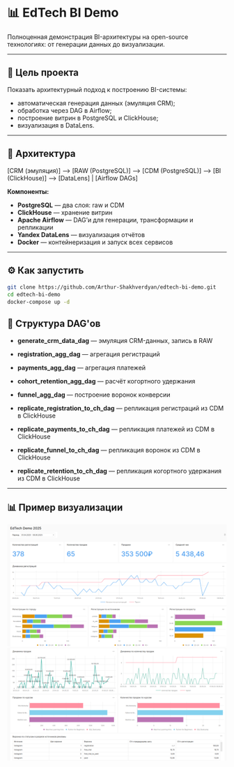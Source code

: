 # 📊 EdTech BI Demo

Полноценная демонстрация BI-архитектуры на open-source технологиях: от генерации данных до визуализации.

---

## 📌 Цель проекта

Показать архитектурный подход к построению BI-системы:
- автоматическая генерация данных (эмуляция CRM);
- обработка через DAG в Airflow;
- построение витрин в PostgreSQL и ClickHouse;
- визуализация в DataLens.

---

## 🧱 Архитектура

[CRM (эмуляция)] --> [RAW (PostgreSQL)] --> [CDM (PostgreSQL)] --> [BI (ClickHouse)] --> [DataLens]
|
[Airflow DAGs]


**Компоненты:**
- **PostgreSQL** — два слоя: raw и CDM
- **ClickHouse** — хранение витрин
- **Apache Airflow** — DAG’и для генерации, трансформации и репликации
- **Yandex DataLens** — визуализация отчётов
- **Docker** — контейнеризация и запуск всех сервисов

---

## ⚙️ Как запустить

```bash
git clone https://github.com/Arthur-Shakhverdyan/edtech-bi-demo.git
cd edtech-bi-demo
docker-compose up -d
```

## 🚀 Структура DAG'ов

- **generate_crm_data_dag** — эмуляция CRM-данных, запись в RAW  
- **registration_agg_dag** — агрегация регистраций  
- **payments_agg_dag** — агрегация платежей  
- **cohort_retention_agg_dag** — расчёт когортного удержания  
- **funnel_agg_dag** — построение воронок конверсии  

- **replicate_registration_to_ch_dag** — репликация регистраций из CDM в ClickHouse  
- **replicate_payments_to_ch_dag** — репликация платежей из CDM в ClickHouse  
- **replicate_funnel_to_ch_dag** — репликация воронок из CDM в ClickHouse  
- **replicate_retention_to_ch_dag** — репликация когортного удержания из CDM в ClickHouse  

---

## 📊 Пример визуализации

![Dashboard 1](images/dashboard-1.png)
![Dashboard 2](images/dashboard-2.png)

